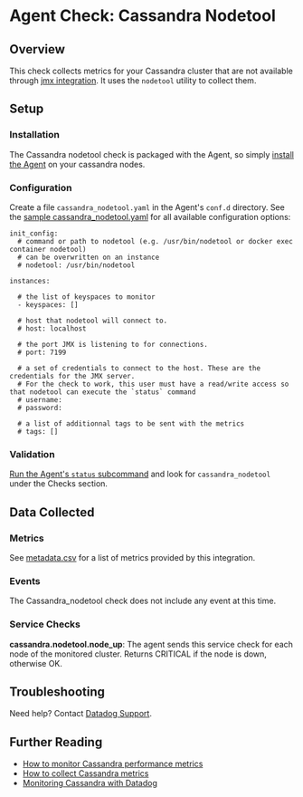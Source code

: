# Agent Check: Cassandra Nodetool

## Overview

This check collects metrics for your Cassandra cluster that are not available through [jmx integration][1].
It uses the `nodetool` utility to collect them.

## Setup
### Installation

The Cassandra nodetool check is packaged with the Agent, so simply [install the Agent][2] on your cassandra nodes.

### Configuration

Create a file `cassandra_nodetool.yaml` in the Agent's `conf.d` directory. See the [sample cassandra_nodetool.yaml][3] for all available configuration options:

```
init_config:
  # command or path to nodetool (e.g. /usr/bin/nodetool or docker exec container nodetool)
  # can be overwritten on an instance
  # nodetool: /usr/bin/nodetool

instances:

  # the list of keyspaces to monitor
  - keyspaces: []

  # host that nodetool will connect to.
  # host: localhost

  # the port JMX is listening to for connections.
  # port: 7199

  # a set of credentials to connect to the host. These are the credentials for the JMX server.
  # For the check to work, this user must have a read/write access so that nodetool can execute the `status` command
  # username:
  # password:

  # a list of additionnal tags to be sent with the metrics
  # tags: []
```

### Validation

[Run the Agent's `status` subcommand][4] and look for `cassandra_nodetool` under the Checks section.

## Data Collected
### Metrics
See [metadata.csv][5] for a list of metrics provided by this integration.

### Events
The Cassandra_nodetool check does not include any event at this time.

### Service Checks

**cassandra.nodetool.node_up**:
The agent sends this service check for each node of the monitored cluster. Returns CRITICAL if the node is down, otherwise OK.

## Troubleshooting
Need help? Contact [Datadog Support][6].

## Further Reading

* [How to monitor Cassandra performance metrics][7]
* [How to collect Cassandra metrics][8]
* [Monitoring Cassandra with Datadog][9]


[1]: https://github.com/DataDog/integrations-core/tree/master/cassandra
[2]: https://app.datadoghq.com/account/settings#agent
[3]: https://github.com/DataDog/integrations-core/blob/master/cassandra_nodetool/conf.yaml.example
[4]: https://docs.datadoghq.com/agent/faq/agent-commands/#agent-status-and-information
[5]: https://github.com/DataDog/integrations-core/blob/master/cassandra_nodetool/metadata.csv
[6]: http://docs.datadoghq.com/help/
[7]: https://www.datadoghq.com/blog/how-to-monitor-cassandra-performance-metrics/
[8]: https://www.datadoghq.com/blog/how-to-collect-cassandra-metrics/
[9]: https://www.datadoghq.com/blog/monitoring-cassandra-with-datadog/
